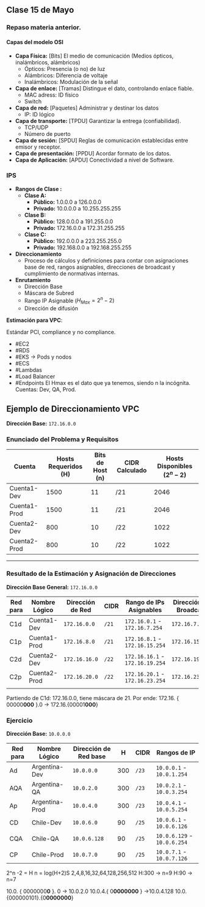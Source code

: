 
## Clase 15 de Mayo
### Repaso materia anterior.
#### Capas del modelo OSI
- **Capa Física:** [Bits] El medio de comunicación (Medios ópticos, inalámbricos, alámbricos)
	- Ópticos: Presencia (o no) de luz
	- Alámbricos: Diferencia de voltaje
	- Inalámbricos: Modulación de la señal
- **Capa de enlace:** [Tramas] Distingue el dato, controlando enlace fiable. 
	- MAC adress: ID físico
	- Switch
- **Capa de red:** [Paquetes] Administrar y destinar los datos
	- IP: ID lógico
- **Capa de transporte:** [TPDU] Garantizar la entrega (confiabilidad).
	- TCP/UDP
	- Número de puerto
- **Capa de sesión:** [SPDU] Reglas de comunicación establecidas entre emisor y receptor.
- **Capa de presentación:** [PPDU] Acordar formato de los datos.
- **Capa de Aplicación:** [APDU] Conectividad a nivel de Software.
### IPS
- **Rangos de Clase :**
	- **Clase A:**
	    - **Público:** 1.0.0.0 a 126.0.0.0
	    - **Privado:** 10.0.0.0 a 10.255.255.255
	- **Clase B:**
	    - **Público:** 128.0.0.0 a 191.255.0.0
	    - **Privado:** 172.16.0.0 a 172.31.255.255
	- **Clase C:**
	    - **Público:** 192.0.0.0 a 223.255.255.0
	    - **Privado:** 192.168.0.0 a 192.168.255.255
- **Direccionamiento**
	- Proceso de cálculos y definiciones para contar con asignaciones base de red, rangos asignables, direcciones de broadcast y cumplimiento de normativas internas.
- **Enrutamiento**
	- Dirección Base
	- Máscara de Subred
	- Rango IP Asignable ($H_{Max}= 2^n -2$)
	- Dirección de difusión

**Estimación para VPC**:

Estándar PCI, compliance y no compliance.
- \#EC2
- \#RDS 
- \#EKS -> Pods y nodos
- \#ECS
- \#Lambdas
- \#Load Balancer
- \#Endpoints
El Hmax es el dato que ya tenemos, siendo n la incógnita. 
Cuentas: Dev, QA, Prod. 
## Ejemplo de Direccionamiento VPC

**Dirección Base:** `172.16.0.0`

### Enunciado del Problema y Requisitos

| Cuenta       | Hosts Requeridos (H) | Bits de Host (n) | CIDR Calculado | Hosts Disponibles ($2^n-2$) |
| ------------ | -------------------- | ---------------- | -------------- | --------------------------- |
| Cuenta1-Dev  | 1500                 | 11               | /21            | 2046                        |
| Cuenta1-Prod | 1500                 | 11               | /21            | 2046                        |
| Cuenta2-Dev  | 800                  | 10               | /22            | 1022                        |
| Cuenta2-Prod | 800                  | 10               | /22            | 1022                        |

---

### Resultado de la Estimación y Asignación de Direcciones

**Dirección Base General:** `172.16.0.0`

| Red para | Nombre Lógico | Dirección de Red | CIDR  | Rango de IPs Asignables         | Dirección de Broadcast | Máscara de Subred | Hosts Útiles |
| -------- | ------------- | ---------------- | ----- | ------------------------------- | ---------------------- | ----------------- | ------------ |
| C1d      | Cuenta1-Dev   | `172.16.0.0`     | `/21` | `172.16.0.1` - `172.16.7.254`   | `172.16.7.255`         | `255.255.248.0`   | 2046         |
| C1p      | Cuenta1-Prod  | `172.16.8.0`     | `/21` | `172.16.8.1` - `172.16.15.254`  | `172.16.15.255`        | `255.255.248.0`   | 2046         |
| C2d      | Cuenta2-Dev   | `172.16.16.0`    | `/22` | `172.16.16.1` - `172.16.19.254` | `172.16.19.255`        | `255.255.252.0`   | 1022         |
| C2p      | Cuenta2-Prod  | `172.16.20.0`    | `/22` | `172.16.20.1` - `172.16.23.254` | `172.16.23.255`        | `255.255.252.0`   | 1022         |
|          |               |                  |       |                                 |                        |                   |              |
Partiendo de C1d: 172.16.0.0, tiene máscara de 21. Por ende:
172.16. { 00000**000** }.0 -> 172.16.{00001**000**}

### Ejercicio
**Dirección Base:** `10.0.0.0`

| Red para | Nombre Lógico  | Dirección de Red base | H   | CIDR  | Rangos de IP                |
| -------- | -------------- | --------------------- | --- | ----- | --------------------------- |
| Ad       | Argentina-Dev  | `10.0.0.0`            | 300 | `/23` | `10.0.0.1` - `10.0.1.254`   |
| AQA      | Argentina-QA   | `10.0.2.0`            | 300 | `/23` | `10.0.2.1` - `10.0.3.254`   |
| Ap       | Argentina-Prod | `10.0.4.0`            | 300 | `/23` | `10.0.4.1` - `10.0.5.254`   |
| CD       | Chile-Dev      | `10.0.6.0`            | 90  | `/25` | `10.0.6.1` - `10.0.6.126`   |
| CQA      | Chile-QA       | `10.0.6.128`          | 90  | `/25` | `10.0.6.129` - `10.0.6.254` |
| CP       | Chile-Prod     | `10.0.7.0`            | 90  | `/25` | `10.0.7.1` - `10.0.7.126`   |

2^n -2 = H
n = log(H+2)S
2,4,8,16,32,64,128,256,512
H:300 -> n=9
H:90 -> n=7

10.0. { 0000000**0** }. 0 -> 10.0.2.0
10.0.4.{ 0**0000000** } ->10.0.4.128
10.0.{000000101}.{0**0000000**}